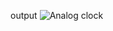 output
![Analog clock](https://github.com/Rathod-Pratik/Projects/assets/151390737/0d773081-faa8-481d-8b94-7f35fcdd9c27)
